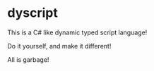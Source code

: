 # dyscript

This is a C# like dynamic typed script language!

Do it yourself, and make it different!

All is garbage!
